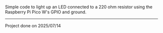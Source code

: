 Simple code to light up an LED connected to a 220 ohm resistor using the Raspberry Pi Pico W's GPIO and ground.

---

Project done on 2025/07/14
